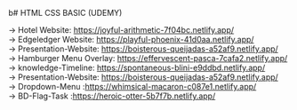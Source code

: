 b# HTML CSS BASIC (UDEMY)

-> Hotel Website: https://joyful-arithmetic-7f04bc.netlify.app/ </br>
-> Edgeledger Website: https://playful-phoenix-41d0aa.netlify.app/  </br>
-> Presentation-Website: https://boisterous-queijadas-a52af9.netlify.app/  </br>
-> Hamburger Menu Overlay: https://effervescent-pasca-7cafa2.netlify.app/   </br>
-> knowledge-Timeline: https://spontaneous-blini-e9ddbd.netlify.app/  </br>
-> Presentation-Website: https://boisterous-queijadas-a52af9.netlify.app/  </br>
-> Dropdown-Menu :https://whimsical-macaron-c087e1.netlify.app/  </br>
-> BD-Flag-Task :https://heroic-otter-5b7f7b.netlify.app/  </br>
